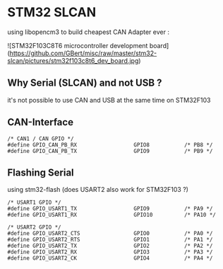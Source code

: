 STM32 SLCAN
===========

using libopencm3 to build cheapest CAN Adapter ever :

![STM32F103C8T6 microcontroller development board]
(https://github.com/GBert/misc/raw/master/stm32-slcan/pictures/stm32f103c8t6_dev_board.jpg)

Why Serial (SLCAN) and not USB ?
--------------------------------
it's not possible to use CAN and USB at the same time on STM32F103

CAN-Interface
-------------
```
/* CAN1 / CAN GPIO */
#define GPIO_CAN_PB_RX                  GPIO8           /* PB8 */
#define GPIO_CAN_PB_TX                  GPIO9           /* PB9 */
```

Flashing Serial
---------------
using stm32-flash (does USART2 also work for STM32F103 ?)

```
/* USART1 GPIO */
#define GPIO_USART1_TX                  GPIO9           /* PA9 */
#define GPIO_USART1_RX                  GPIO10          /* PA10 */

/* USART2 GPIO */
#define GPIO_USART2_CTS                 GPIO0           /* PA0 */
#define GPIO_USART2_RTS                 GPIO1           /* PA1 */
#define GPIO_USART2_TX                  GPIO2           /* PA2 */
#define GPIO_USART2_RX                  GPIO3           /* PA3 */
#define GPIO_USART2_CK                  GPIO4           /* PA4 */
```

